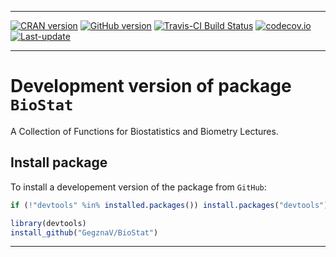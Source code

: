 
<!-- README.md is generated from README.Rmd. Please edit that file -->

------------------------------------------------------------------------

[![CRAN version](http://www.r-pkg.org/badges/version/BioStat)](https://cran.rstudio.com/web/packages/BioStat/index.html) [![GitHub version](https://img.shields.io/badge/GitHub-v0.0.6.6000-brightgreen.svg)](https://github.com/GegznaV/BioStat) [![Travis-CI Build Status](https://travis-ci.org/GegznaV/BioStat.png?branch=master)](https://travis-ci.org/GegznaV/BioStat) [![codecov.io](https://codecov.io/github/GegznaV/BioStat/coverage.svg?branch=master)](https://codecov.io/github/GegznaV/BioStat?branch=master) [![Last-update](https://img.shields.io/badge/last%20update-2017--04--23-yellowgreen.svg)](/commits/master)

------------------------------------------------------------------------

Development version of package `BioStat`
========================================

A Collection of Functions for Biostatistics and Biometry Lectures.

Install package
---------------

To install a developement version of the package from `GitHub`:

``` r
if (!"devtools" %in% installed.packages()) install.packages("devtools")

library(devtools)
install_github("GegznaV/BioStat")
```

------------------------------------------------------------------------

<p align="right">
</p>
